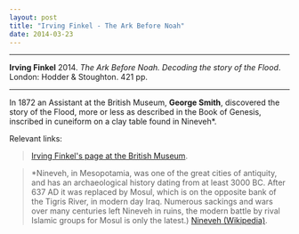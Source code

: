 ```yaml
---
layout: post
title: "Irving Finkel - The Ark Before Noah"
date: 2014-03-23
---
```



***
<b>Irving Finkel</b> 2014. _The Ark Before Noah. Decoding the story of the Flood_.  London: Hodder & Stoughton. 421 pp.

***

In 1872 an Assistant at the British Museum, **George Smith**, discovered the story of the Flood, more or less as described in the Book of Genesis, inscribed in cuneiform on a clay table found in Nineveh*.    

Relevant links:

> <A href="http://www.britishmuseum.org/about_us/departments/staff/middle_east/irving_finkel.aspx">Irving Finkel's page at the British Museum</A>.

> *Nineveh, in Mesopotamia, was one of the great cities of antiquity, and has an archaeological history dating from at least 3000 BC.  After 637 AD it was replaced by Mosul, which is on the opposite bank of the Tigris River, in modern day Iraq.  Numerous sackings and wars over many centuries left Nineveh in ruins, the modern battle by rival Islamic groups for Mosul is only the latest.) <A href="https://en.wikipedia.org/wiki/Nineveh">Nineveh (Wikipedia)</A>.




